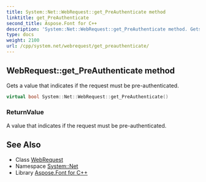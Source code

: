 ```yaml
---
title: System::Net::WebRequest::get_PreAuthenticate method
linktitle: get_PreAuthenticate
second_title: Aspose.Font for C++
description: 'System::Net::WebRequest::get_PreAuthenticate method. Gets a value that indicates if the request must be pre-authenticated in C++.'
type: docs
weight: 2100
url: /cpp/system.net/webrequest/get_preauthenticate/
---
```

## WebRequest::get_PreAuthenticate method


Gets a value that indicates if the request must be pre-authenticated.

```cpp
virtual bool System::Net::WebRequest::get_PreAuthenticate()
```


### ReturnValue

A value that indicates if the request must be pre-authenticated.

## See Also

* Class [WebRequest](../)
* Namespace [System::Net](../../)
* Library [Aspose.Font for C++](../../../)
